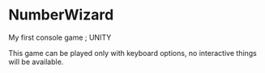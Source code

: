 # NumberWizard

My first console game ; UNITY

This game can be played only with keyboard options, no interactive things will be available.



